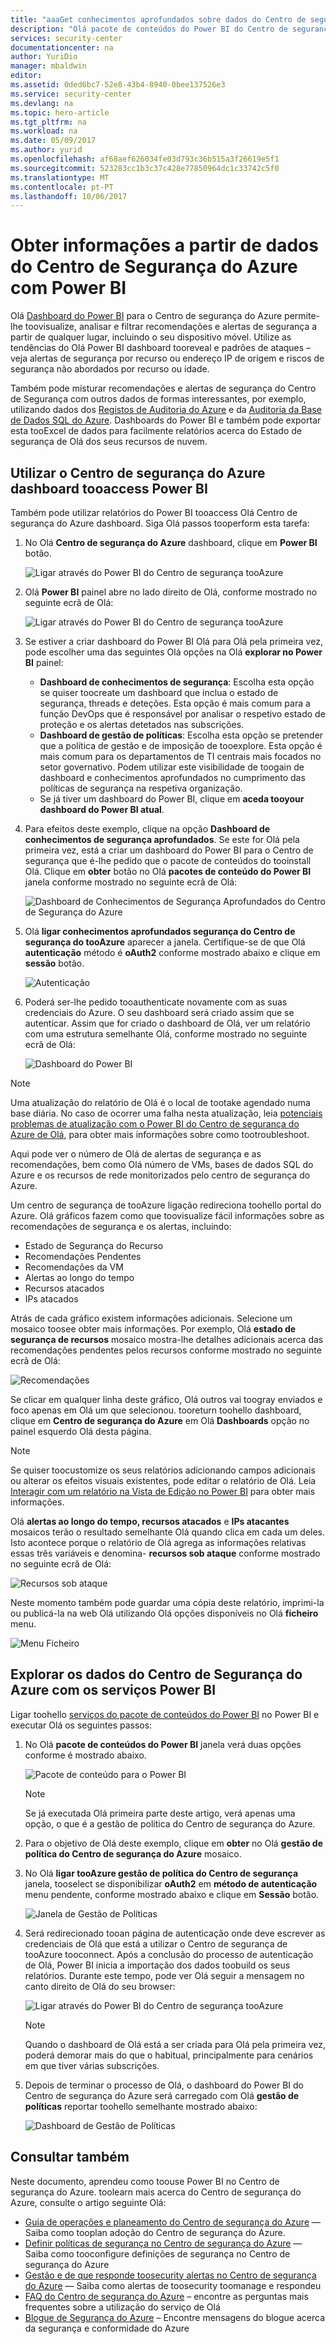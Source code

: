```yaml
---
title: "aaaGet conhecimentos aprofundados sobre dados do Centro de segurança do Azure com Power BI | Microsoft Docs"
description: "Olá pacote de conteúdos do Power BI do Centro de segurança do Azure torna mais fácil toofind alertas de segurança, recomendações, recursos atacados e tendências, com base num conjunto de dados que foi criado para o seu relatório."
services: security-center
documentationcenter: na
author: YuriDio
manager: mbaldwin
editor: 
ms.assetid: 0ded6bc7-52e8-43b4-8940-0bee137526e3
ms.service: security-center
ms.devlang: na
ms.topic: hero-article
ms.tgt_pltfrm: na
ms.workload: na
ms.date: 05/09/2017
ms.author: yurid
ms.openlocfilehash: af68aef626034fe03d793c36b515a3f26619e5f1
ms.sourcegitcommit: 523283cc1b3c37c428e77850964dc1c33742c5f0
ms.translationtype: MT
ms.contentlocale: pt-PT
ms.lasthandoff: 10/06/2017
---
```

# <a name="get-insights-from-azure-security-center-data-with-power-bi"></a>Obter informações a partir de dados do Centro de Segurança do Azure com Power BI
Olá [Dashboard do Power BI](http://aka.ms/azure-security-center-power-bi) para o Centro de segurança do Azure permite-lhe toovisualize, analisar e filtrar recomendações e alertas de segurança a partir de qualquer lugar, incluindo o seu dispositivo móvel. Utilize as tendências do Olá Power BI dashboard tooreveal e padrões de ataques – veja alertas de segurança por recurso ou endereço IP de origem e riscos de segurança não abordados por recurso ou idade.

Também pode misturar recomendações e alertas de segurança do Centro de Segurança com outros dados de formas interessantes, por exemplo, utilizando dados dos [Registos de Auditoria do Azure](https://powerbi.microsoft.com/blog/monitor-azure-audit-logs-with-power-bi/) e da [Auditoria da Base de Dados SQL do Azure](https://powerbi.microsoft.com/blog/monitor-your-azure-sql-database-auditing-activity-with-power-bi/). Dashboards do Power BI e também pode exportar esta tooExcel de dados para facilmente relatórios acerca do Estado de segurança de Olá dos seus recursos de nuvem.

## <a name="using-azure-security-center-dashboard-tooaccess-power-bi"></a>Utilizar o Centro de segurança do Azure dashboard tooaccess Power BI
Também pode utilizar relatórios do Power BI tooaccess Olá Centro de segurança do Azure dashboard. Siga Olá passos tooperform esta tarefa:

1. No Olá **Centro de segurança do Azure** dashboard, clique em **Power BI** botão.

    ![Ligar através do Power BI do Centro de segurança tooAzure](./media/security-center-powerbi/security-center-powerbi-fig1-1-newUI-2017.png)
2. Olá **Power BI** painel abre no lado direito de Olá, conforme mostrado no seguinte ecrã de Olá:

    ![Ligar através do Power BI do Centro de segurança tooAzure](./media/security-center-powerbi/security-center-powerbi-fig1-new11-2017.png)
3. Se estiver a criar dashboard do Power BI Olá para Olá pela primeira vez, pode escolher uma das seguintes Olá opções na Olá **explorar no Power BI** painel:

   * **Dashboard de conhecimentos de segurança**: Escolha esta opção se quiser toocreate um dashboard que inclua o estado de segurança, threads e deteções. Esta opção é mais comum para a função DevOps que é responsável por analisar o respetivo estado de proteção e os alertas detetados nas subscrições.
   * **Dashboard de gestão de políticas**: Escolha esta opção se pretender que a política de gestão e de imposição de tooexplore.  Esta opção é mais comum para os departamentos de TI centrais mais focados no setor governativo. Podem utilizar este visibilidade de toogain de dashboard e conhecimentos aprofundados no cumprimento das políticas de segurança na respetiva organização.
   * Se já tiver um dashboard do Power BI, clique em **aceda tooyour dashboard do Power BI atual**.
4. Para efeitos deste exemplo, clique na opção **Dashboard de conhecimentos de segurança aprofundados**. Se este for Olá pela primeira vez, está a criar um dashboard do Power BI para o Centro de segurança que é-lhe pedido que o pacote de conteúdos do tooinstall Olá. Clique em **obter** botão no Olá **pacotes de conteúdo do Power BI** janela conforme mostrado no seguinte ecrã de Olá:

    ![Dashboard de Conhecimentos de Segurança Aprofundados do Centro de Segurança do Azure](./media/security-center-powerbi/security-center-powerbi-fig1-new3.png)
5. Olá **ligar conhecimentos aprofundados segurança do Centro de segurança do tooAzure** aparecer a janela. Certifique-se de que Olá **autenticação** método é **oAuth2** conforme mostrado abaixo e clique em **sessão** botão.

    ![Autenticação](./media/security-center-powerbi/security-center-powerbi-fig1-new4.png)
6. Poderá ser-lhe pedido tooauthenticate novamente com as suas credenciais do Azure. O seu dashboard será criado assim que se autenticar. Assim que for criado o dashboard de Olá, ver um relatório com uma estrutura semelhante Olá, conforme mostrado no seguinte ecrã de Olá:

    ![Dashboard do Power BI](./media/security-center-powerbi/security-center-powerbi-fig1-new5.png)

> [!NOTE]
> Uma atualização do relatório de Olá é o local de tootake agendado numa base diária. No caso de ocorrer uma falha nesta atualização, leia [potenciais problemas de atualização com o Power BI do Centro de segurança do Azure de Olá](https://blogs.msdn.microsoft.com/azuresecurity/2016/04/07/azure-security-center-power-bi-refresh-fails/), para obter mais informações sobre como tootroubleshoot.
>
>

Aqui pode ver o número de Olá de alertas de segurança e as recomendações, bem como Olá número de VMs, bases de dados SQL do Azure e os recursos de rede monitorizados pelo centro de segurança do Azure.

Um centro de segurança de tooAzure ligação redireciona toohello portal do Azure. Olá gráficos fazem como que toovisualize fácil informações sobre as recomendações de segurança e os alertas, incluindo:

* Estado de Segurança do Recurso
* Recomendações Pendentes
* Recomendações da VM
* Alertas ao longo do tempo
* Recursos atacados
* IPs atacados

Atrás de cada gráfico existem informações adicionais. Selecione um mosaico toosee obter mais informações. Por exemplo, Olá **estado de segurança de recursos** mosaico mostra-lhe detalhes adicionais acerca das recomendações pendentes pelos recursos conforme mostrado no seguinte ecrã de Olá:

![Recomendações](./media/security-center-powerbi/security-center-powerbi-fig1-new6.png)

Se clicar em qualquer linha deste gráfico, Olá outros vai toogray enviados e foco apenas em Olá um que selecionou. tooreturn toohello dashboard, clique em **Centro de segurança do Azure** em Olá **Dashboards** opção no painel esquerdo Olá desta página.

> [!NOTE]
> Se quiser toocustomize os seus relatórios adicionando campos adicionais ou alterar os efeitos visuais existentes, pode editar o relatório de Olá. Leia [Interagir com um relatório na Vista de Edição no Power BI](https://powerbi.microsoft.com/documentation/powerbi-service-interact-with-a-report-in-editing-view/) para obter mais informações.
>
>

Olá **alertas ao longo do tempo, recursos atacados** e **IPs atacantes** mosaicos terão o resultado semelhante Olá quando clica em cada um deles. Isto acontece porque o relatório de Olá agrega as informações relativas essas três variáveis e denomina- **recursos sob ataque** conforme mostrado no seguinte ecrã de Olá:

![Recursos sob ataque](./media/security-center-powerbi/security-center-powerbi-fig1-new7.png)

Neste momento também pode guardar uma cópia deste relatório, imprimi-la ou publicá-la na web Olá utilizando Olá opções disponíveis no Olá **ficheiro** menu.

![Menu Ficheiro](./media/security-center-powerbi/security-center-powerbi-fig8.png)

## <a name="exploring-your-azure-security-center-data-with-power-bi-services"></a>Explorar os dados do Centro de Segurança do Azure com os serviços Power BI
Ligar toohello [serviços do pacote de conteúdos do Power BI](https://msit.powerbi.com/groups/me/getdata/services) no Power BI e executar Olá os seguintes passos:

1. No Olá **pacote de conteúdos do Power BI** janela verá duas opções conforme é mostrado abaixo.

    ![Pacote de conteúdo para o Power BI](./media/security-center-powerbi/security-center-powerbi-fig1-new.png)

   > [!NOTE]
   > Se já executada Olá primeira parte deste artigo, verá apenas uma opção, o que é a gestão de política do Centro de segurança do Azure.
   >
   >
2. Para o objetivo de Olá deste exemplo, clique em **obter** no Olá **gestão de política do Centro de segurança do Azure** mosaico.
3. No Olá **ligar tooAzure gestão de política do Centro de segurança** janela, tooselect se disponibilizar **oAuth2** em **método de autenticação** menu pendente, conforme mostrado abaixo e clique em **Sessão** botão.

    ![Janela de Gestão de Políticas](./media/security-center-powerbi/security-center-powerbi-fig1-new8.png)
4. Será redirecionado tooan página de autenticação onde deve escrever as credenciais de Olá que está a utilizar o Centro de segurança de tooAzure tooconnect. Após a conclusão do processo de autenticação de Olá, Power BI inicia a importação dos dados toobuild os seus relatórios. Durante este tempo, pode ver Olá seguir a mensagem no canto direito de Olá do seu browser:

    ![Ligar através do Power BI do Centro de segurança tooAzure](./media/security-center-powerbi/security-center-powerbi-fig4.png)

   > [!NOTE]
   > Quando o dashboard de Olá está a ser criada para Olá pela primeira vez, poderá demorar mais do que o habitual, principalmente para cenários em que tiver várias subscrições.
   >
   >
5. Depois de terminar o processo de Olá, o dashboard do Power BI do Centro de segurança do Azure será carregado com Olá **gestão de políticas** reportar toohello semelhante mostrado abaixo:

    ![Dashboard de Gestão de Políticas](./media/security-center-powerbi/security-center-powerbi-fig1-new9.png)

## <a name="see-also"></a>Consultar também
Neste documento, aprendeu como toouse Power BI no Centro de segurança do Azure. toolearn mais acerca do Centro de segurança do Azure, consulte o artigo seguinte Olá:

* [Guia de operações e planeamento do Centro de segurança do Azure](security-center-planning-and-operations-guide.md) — Saiba como tooplan adoção do Centro de segurança do Azure.
* [Definir políticas de segurança no Centro de segurança do Azure](security-center-policies.md) — Saiba como tooconfigure definições de segurança no Centro de segurança do Azure
* [Gestão e de que responde toosecurity alertas no Centro de segurança do Azure](security-center-managing-and-responding-alerts.md) — Saiba como alertas de toosecurity toomanage e respondeu
* [FAQ do Centro de segurança do Azure](security-center-faq.md) – encontre as perguntas mais frequentes sobre a utilização do serviço de Olá
* [Blogue de Segurança do Azure](http://blogs.msdn.com/b/azuresecurity/) – Encontre mensagens do blogue acerca da segurança e conformidade do Azure
